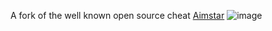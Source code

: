 A fork of the well known open source cheat [Aimstar](https://github.com/CowNowK/AimStar/tree/main)
![image](https://github.com/PhillipThePaster/PasteStar/assets/49299203/94faaceb-4c79-487a-b086-2b3712a718ab)

